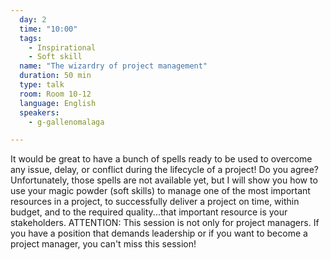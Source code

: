 ```yaml
---
  day: 2
  time: "10:00"
  tags:
    - Inspirational
    - Soft skill
  name: "The wizardry of project management"
  duration: 50 min
  type: talk
  room: Room 10-12
  language: English
  speakers:
    - g-gallenomalaga

---
```

It would be great to have a bunch of spells ready to be used to overcome any issue, delay, or conflict during the lifecycle of a project! Do you agree? Unfortunately, those spells are not available yet, but I will show you how to use your magic powder (soft skills) to manage one of the most important resources in a project, to successfully deliver a project on time, within budget, and to the required quality...that important resource is your stakeholders. ATTENTION: This session is not only for project managers. If you have a position that demands leadership or if you want to become a project manager, you can't miss this session!
  